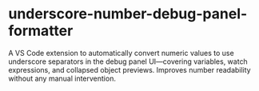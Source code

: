 # underscore-number-debug-panel-formatter
A VS Code extension to automatically convert numeric values to use underscore separators in the debug panel UI—covering variables, watch expressions, and collapsed object previews. Improves number readability without any manual intervention.
